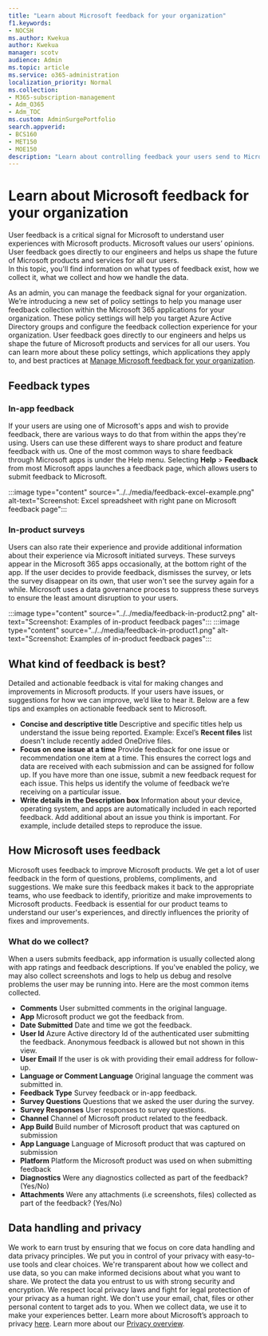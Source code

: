 ```yaml
---
title: "Learn about Microsoft feedback for your organization"
f1.keywords:
- NOCSH
ms.author: Kwekua
author: Kwekua
manager: scotv
audience: Admin
ms.topic: article
ms.service: o365-administration
localization_priority: Normal
ms.collection: 
- M365-subscription-management 
- Adm_O365
- Adm_TOC
ms.custom: AdminSurgePortfolio
search.appverid:
- BCS160
- MET150
- MOE150
description: "Learn about controlling feedback your users send to Microsoft."
---
```


# Learn about Microsoft feedback for your organization

User feedback is a critical signal for Microsoft to understand user experiences with Microsoft products. Microsoft values our users’ opinions. User feedback goes directly to our engineers and helps us shape the future of Microsoft products and services for all our users.  
In this topic, you'll find information on what types of feedback exist, how we collect it, what we collect and how we handle the data.

As an admin, you can manage the feedback signal for your organization. We’re introducing a new set of policy settings to help you manage user feedback collection within the Microsoft 365 applications for your organization. These policy settings will help you target Azure Active Directory groups and configure the feedback collection experience for your organization. User feedback goes directly to our engineers and helps us shape the future of Microsoft products and services for all our users. You can learn more about these policy settings, which applications they apply to, and best practices at [Manage Microsoft feedback for your organization](../manage/manage-feedback-ms-org.md).

## Feedback types

### In-app feedback

If your users are using one of Microsoft's apps and wish to provide feedback, there are various ways to do that from within the apps they're using. Users can use these different ways to share product and feature feedback with us. One of the most common ways to share feedback through Microsoft apps is under the Help menu. Selecting **Help** > **Feedback** from most Microsoft apps launches a feedback page, which allows users to submit feedback to Microsoft.

:::image type="content" source="../../media/feedback-excel-example.png" alt-text="Screenshot: Excel spreadsheet with right pane on Microsoft feedback page":::

### In-product surveys

Users can also rate their experience and provide additional information about their experience via Microsoft initiated surveys. These surveys appear in the Microsoft 365 apps occasionally, at the bottom right of the app. If the user decides to provide feedback, dismisses the survey, or lets the survey disappear on its own, that user won't see the survey again for a while. Microsoft uses a data governance process to suppress these surveys to ensure the least amount disruption to your users.

:::image type="content" source="../../media/feedback-in-product2.png" alt-text="Screenshot: Examples of in-product feedback pages":::
:::image type="content" source="../../media/feedback-in-product1.png" alt-text="Screenshot: Examples of in-product feedback pages":::

## What kind of feedback is best?

Detailed and actionable feedback is vital for making changes and improvements in Microsoft products. If your users have issues, or suggestions for how we can improve, we’d like to hear it. Below are a few tips and examples on actionable feedback sent to Microsoft.

- **Concise and descriptive title**   Descriptive and specific titles help us understand the issue being reported. Example: Excel’s **Recent files** list doesn't include recently added OneDrive files.
- **Focus on one issue at a time**   Provide feedback for one issue or recommendation one item at a time. This ensures the correct logs and data are received with each submission and can be assigned for follow up. If you have more than one issue, submit a new feedback request for each issue. This helps us identify the volume of feedback we’re receiving on a particular issue.
- **Write details in the Description box**   Information about your device, operating system, and apps are automatically included in each reported feedback. Add additional about an issue you think is important. For example, include detailed steps to reproduce the issue.

## How Microsoft uses feedback

Microsoft uses feedback to improve Microsoft products. We get a lot of user feedback in the form of questions, problems, compliments, and suggestions. We make sure this feedback makes it back to the appropriate teams, who use feedback to identify, prioritize and make improvements to Microsoft products. Feedback is essential for our product teams to understand our user's experiences, and directly influences the priority of fixes and improvements.

### What do we collect?

When a users submits feedback, app information is usually collected along with app ratings and feedback descriptions.  If you've enabled the policy, we may also  collect screenshots and logs to help us debug and resolve problems the user may be running into. Here are the most common items collected.

- **Comments**   User submitted comments in the original language.
- **App**   Microsoft product we got the feedback from.
- **Date Submitted**   Date and time we got the feedback.
- **User Id**   Azure Active directory Id of the authenticated user submitting the feedback. Anonymous feedback is allowed but not shown in this view.
- **User Email**   If the user is ok with providing their email address for follow-up.
- **Language or Comment Language**   Original language the comment was submitted in.
- **Feedback Type**   Survey feedback or in-app feedback.
- **Survey Questions**   Questions that we asked the user during the survey.
- **Survey Responses**   User responses to survey questions.
- **Channel**   Channel of Microsoft product related to the feedback.
- **App Build**   Build number of Microsoft product that was captured on submission
- **App Language**   Language of Microsoft product that was captured on submission
- **Platform**   Platform the Microsoft product was used on when submitting feedback
- **Diagnostics**   Were any diagnostics collected as part of the feedback? (Yes/No)
- **Attachments**   Were any attachments (i.e screenshots, files) collected as part of the feedback? (Yes/No)

## Data handling and privacy

We work to earn trust by ensuring that we focus on core data handling and data privacy principles.
We put you in control of your privacy with easy-to-use tools and clear choices. We're transparent about how we collect and use data, so you can make informed decisions about what you want to share. We protect the data you entrust to us with strong security and encryption. We respect local privacy laws and fight for legal protection of your privacy as a human right. We don't use your email, chat, files or other personal content to target ads to you. When we collect data, we use it to make your experiences better. Learn more about Microsoft’s approach to privacy [here](https://privacy.microsoft.com/). Learn more about our [Privacy overview](/compliance/assurance/assurance-privacy).
